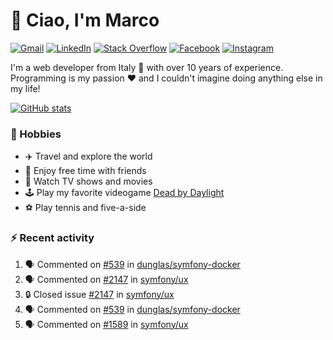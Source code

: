# 👋 Ciao, I'm Marco

[![Gmail](https://img.shields.io/badge/Gmail-%23BB001B?style=flat-square&logo=gmail&logoColor=white)](mailto:gremo1982@gmail.com)
[![LinkedIn](https://img.shields.io/badge/LinkedIn-%230e76a8?style=flat-square&logo=linkedin)](https://www.linkedin.com/in/marco-polichetti)
[![Stack Overflow](https://img.shields.io/stackexchange/stackoverflow/r/220180?style=flat&logo=stackoverflow&label=Stack%20Overflow&color=%23F47F24)](https://stackoverflow.com/users/220180)
[![Facebook](https://img.shields.io/badge/-Facebook-%234267B2?style=flat-square&logo=facebook&logoColor=white)](https://www.facebook.com/marco.poliketti)
[![Instagram](https://img.shields.io/badge/-Instagram-%23C13584?style=flat-square&logo=instagram&logoColor=white)](https://www.instagram.com/marco.gremo)

I'm a web developer from Italy 🍕 with over 10 years of experience. Programming is my passion ❤️ and I couldn't imagine doing anything else in my life!

[![GitHub stats](https://github-readme-stats.vercel.app/api?username=gremo&show_icons=true&rank_icon=github&theme=transparent)](https://github.com/anuraghazra/github-readme-stats)

### 📅 Hobbies

- ✈️ Travel and explore the world
- 🍻 Enjoy free time with friends
- 🎥 Watch TV shows and movies
- 🕹️ Play my favorite videogame [Dead by Daylight](https://deadbydaylight.com)
- ⚽ Play tennis and five-a-side

### ⚡ Recent activity

<!--START_SECTION:activity-->
1. 🗣 Commented on [#539](https://github.com/dunglas/symfony-docker/issues/539#issuecomment-2355477266) in [dunglas/symfony-docker](https://github.com/dunglas/symfony-docker)
2. 🗣 Commented on [#2147](https://github.com/symfony/ux/issues/2147#issuecomment-2351802035) in [symfony/ux](https://github.com/symfony/ux)
3. 🔒 Closed issue [#2147](https://github.com/symfony/ux/issues/2147) in [symfony/ux](https://github.com/symfony/ux)
4. 🗣 Commented on [#539](https://github.com/dunglas/symfony-docker/issues/539#issuecomment-2345632392) in [dunglas/symfony-docker](https://github.com/dunglas/symfony-docker)
5. 🗣 Commented on [#1589](https://github.com/symfony/ux/issues/1589#issuecomment-2344875445) in [symfony/ux](https://github.com/symfony/ux)
<!--END_SECTION:activity-->
